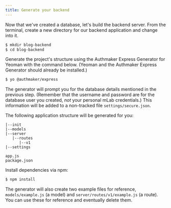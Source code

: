 ```yaml
---
title: Generate your backend
---
```


Now that we've created a database, let's build the backend server. From the terminal, create a new directory for our backend application and change into it.

```bash
$ mkdir blog-backend
$ cd blog-backend
```

Generate the project's structure using the Authmaker Express Generator for Yeoman with the command below. (Yeoman and the Authmaker Express Generator should already be installed.)

```bash
$ yo @authmaker/express
```

The generator will prompt you for the database details mentioned in the previous step. (Remember that the username and password are for the database user you created, _not_ your personal mLab credentials.) This information will be added to a non-tracked file `settings/secure.json`. 

The following application structure will be generated for you:

```text
|--init
|--models
|--server
   |--routes
      |--v1
|--settings

app.js
package.json
```

Install dependencies via npm:

```bash
$ npm install
```

The generator will also create two example files for reference, `models/example.js` (a model) and `server/routes/v1/example.js` (a route). You can use these for reference and eventually delete them.
